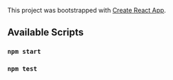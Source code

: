 This project was bootstrapped with [Create React App](https://github.com/facebook/create-react-app).

## Available Scripts

### `npm start`

### `npm test`
